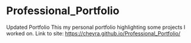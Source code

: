 # Professional_Portfolio
Updated Portfolio
This my personal portfolio highlighting some projects I worked on.
Link to site: https://cheyra.github.io/Professional_Portfolio/
